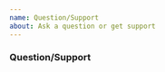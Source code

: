 ```yaml
---
name: Question/Support
about: Ask a question or get support
---
```


### Question/Support

<!-- Please write your question here. Check the existing issues to see if your question has already been answered before. The more information you include about your question, the easier it will be to answer. -->

